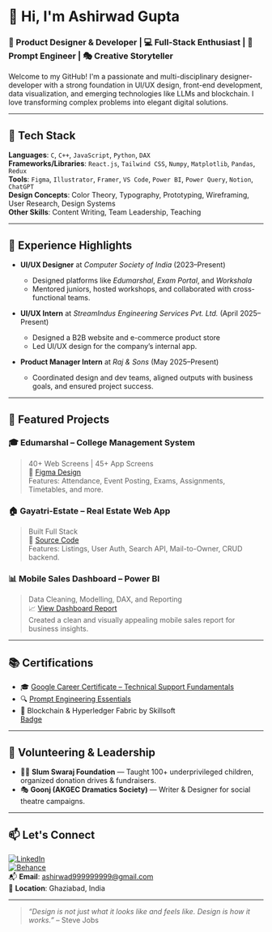# 👋 Hi, I'm Ashirwad Gupta

### 🎨 Product Designer & Developer | 💻 Full-Stack Enthusiast | 🚀 Prompt Engineer | 🎭 Creative Storyteller

Welcome to my GitHub! I'm a passionate and multi-disciplinary designer-developer with a strong foundation in UI/UX design, front-end development, data visualization, and emerging technologies like LLMs and blockchain. I love transforming complex problems into elegant digital solutions.

---

## 🔧 Tech Stack

**Languages**: `C`, `C++`, `JavaScript`, `Python`, `DAX`  
**Frameworks/Libraries**: `React.js`, `Tailwind CSS`, `Numpy`, `Matplotlib`, `Pandas`, `Redux`  
**Tools**: `Figma`, `Illustrator`, `Framer`, `VS Code`, `Power BI`, `Power Query`, `Notion`, `ChatGPT`  
**Design Concepts**: Color Theory, Typography, Prototyping, Wireframing, User Research, Design Systems  
**Other Skills**: Content Writing, Team Leadership, Teaching

---

## 💼 Experience Highlights

- **UI/UX Designer** at *Computer Society of India* (2023–Present)  
  - Designed platforms like *Edumarshal*, *Exam Portal*, and *Workshala*
  - Mentored juniors, hosted workshops, and collaborated with cross-functional teams.

- **UI/UX Intern** at *StreamIndus Engineering Services Pvt. Ltd.* (April 2025–Present)  
  - Designed a B2B website and e-commerce product store
  - Led UI/UX design for the company’s internal app.

- **Product Manager Intern** at *Raj & Sons* (May 2025–Present)  
  - Coordinated design and dev teams, aligned outputs with business goals, and ensured project success.

---

## 🚀 Featured Projects

### 🎓 Edumarshal – College Management System  
> 40+ Web Screens | 45+ App Screens  
📲 [Figma Design](https://www.figma.com/design/Z6uJwMmi3umkwZl9BKDN8X/Edumarshal?node-id=120-1594&t=ZCoBZ971rTha8gdq-1)  
Features: Attendance, Event Posting, Exams, Assignments, Timetables, and more.

### 🏠 Gayatri-Estate – Real Estate Web App  
> Built Full Stack  
📂 [Source Code](https://github.com/ashirwad2213056/Real-State-Website/tree/main)  
Features: Listings, User Auth, Search API, Mail-to-Owner, CRUD backend.

### 📊 Mobile Sales Dashboard – Power BI  
> Data Cleaning, Modelling, DAX, and Reporting  
📈 [View Dashboard Report](https://drive.google.com/file/d/1F8zjSA4pTpp5TmZLSJXP1Ao20nojA6In/view?usp=drivesdk)  
Created a clean and visually appealing mobile sales report for business insights.

---

## 📚 Certifications

- 🎓 [Google Career Certificate – Technical Support Fundamentals](https://www.coursera.org/account/accomplishments/verify/32B2888LAHKZ?utm_product=course)
- 🔍 [Prompt Engineering Essentials](https://lnkd.in/g-wJmPyj)
- 🔗 Blockchain & Hyperledger Fabric by Skillsoft  
  [Badge](https://skillsoft.digitalbadges.skillsoft.com/222bd3f0-8124-43d1-917a-8301006e5f2d)

---

## 🌱 Volunteering & Leadership

- 👨‍🏫 **Slum Swaraj Foundation** — Taught 100+ underprivileged children, organized donation drives & fundraisers.
- 🎭 **Goonj (AKGEC Dramatics Society)** — Writer & Designer for social theatre campaigns.

---

## 📫 Let's Connect

[![LinkedIn](https://img.shields.io/badge/LinkedIn-blue?style=flat&logo=linkedin)](https://www.linkedin.com/in/ashirwad-gupta-661552253)  
[![Behance](https://img.shields.io/badge/Behance-portfolio-blue?logo=behance&logoColor=white)](https://www.behance.net/ashirwadgupta2)  
📬 **Email**: ashirwad999999999@gmail.com  
📍 **Location**: Ghaziabad, India

---

> *“Design is not just what it looks like and feels like. Design is how it works.”* – Steve Jobs


